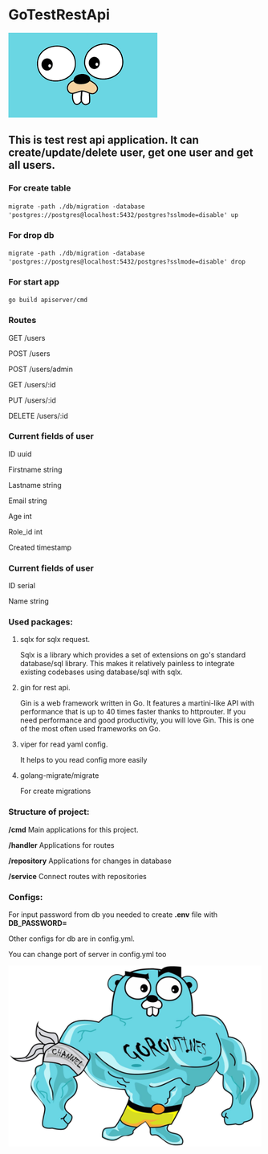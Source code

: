 # GoTestRestApi
![plot](images/go1.png)

## This is test rest api application. It can create/update/delete user, get one user and get all users.

### For create table
`migrate -path ./db/migration -database 'postgres://postgres@localhost:5432/postgres?sslmode=disable' up`
### For drop db 
`migrate -path ./db/migration -database 'postgres://postgres@localhost:5432/postgres?sslmode=disable' drop`
### For start app
`go build apiserver/cmd`

### Routes

GET    /users  

POST   /users   

POST   /users/admin

GET    /users/:id  

PUT    /users/:id 

DELETE /users/:id

### Current fields of user
ID        uuid

Firstname string    

Lastname  string   

Email     string    

Age       int 

Role_id   int

Created   timestamp

### Current fields of user
ID   serial

Name string

### Used packages:
1) sqlx for sqlx request.
   
   Sqlx is a library which provides a set of extensions on go's standard database/sql library. This makes it relatively painless to integrate existing codebases using database/sql with sqlx.
2) gin for rest api.
   
   Gin is a web framework written in Go. It features a martini-like API with performance that is up to 40 times faster thanks to httprouter. If you need performance and good productivity, you will love Gin. This is one of the most often used frameworks on Go.
3) viper for read yaml config.
   
   It helps to you read config more easily

4) golang-migrate/migrate

   For create migrations

### Structure of project:

**/cmd** Main applications for this project.

**/handler** Applications for routes

**/repository** Applications for changes in database

**/service** Connect routes with repositories 

### Configs:
For input password from db you needed to create **.env** file with **DB_PASSWORD=** 

Other configs for db are in config.yml.

You can change port of server in config.yml too

![plot](images/go2.png)
